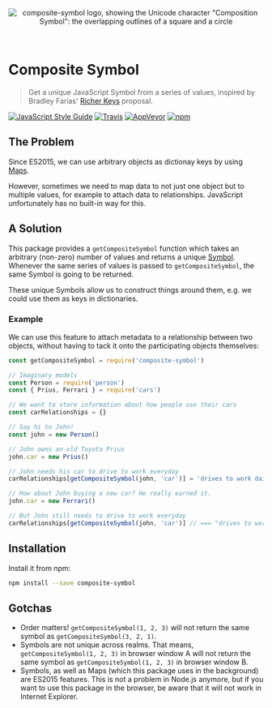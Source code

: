 <div align="center">
  <br>
  <br>

![composite-symbol logo, showing the Unicode character "Composition Symbol": the overlapping outlines of a square and a circle](https://cdn.jsdelivr.net/gh/Loilo/composite-symbol@master/composition-symbol.svg)

  <br>
</div>

# Composite Symbol
> Get a unique JavaScript Symbol from a series of values, inspired by Bradley Farias' [Richer Keys](https://docs.google.com/presentation/d/1q3CGeXqskL1gHTATH_VE9Dhj0VGTIAOzJ1cR0dYqDBk) proposal.

[![JavaScript Style Guide](https://badgen.net/badge/code%20style/standard/green)](https://standardjs.com)
[![Travis](https://badgen.net/travis/loilo/composite-symbol?label=Linux&icon=travis)](https://travis-ci.org/Loilo/composite-symbol)
[![AppVeyor](https://badgen.net/appveyor/ci/loilo/composite-symbol?label=Windows&icon=appveyor)](https://ci.appveyor.com/project/Loilo/composite-symbol)
[![npm](https://badgen.net/npm/v/composite-symbol)](https://npmjs.com/package/composite-symbol)

## The Problem
Since ES2015, we can use arbitrary objects as dictionay keys by using [Maps](https://developer.mozilla.org/docs/Web/JavaScript/Reference/Global_Objects/Map).

However, sometimes we need to map data to not just one object but to multiple values, for example to attach data to relationships. JavaScript unfortunately has no built-in way for this.

## A Solution
This package provides a `getCompositeSymbol` function which takes an arbitrary (non-zero) number of values and returns a unique [Symbol](https://developer.mozilla.org/docs/Web/JavaScript/Reference/Global_Objects/Symbol). Whenever the same series of values is passed to `getCompositeSymbol`, the same Symbol is going to be returned.

These unique Symbols allow us to construct things around them, e.g. we could use them as keys in dictionaries.

### Example
We can use this feature to attach metadata to a relationship between two objects, without having to tack it onto the participating objects themselves:

```javascript
const getCompositeSymbol = require('composite-symbol')

// Imaginary models
const Person = require('person')
const { Prius, Ferrari } = require('cars')

// We want to store information about how people use their cars
const carRelationships = {}

// Say hi to John!
const john = new Person()

// John owns an old Toyota Prius
john.car = new Prius()

// John needs his car to drive to work everyday
carRelationships[getCompositeSymbol(john, 'car')] = 'drives to work daily'

// How about John buying a new car? He really earned it.
john.car = new Ferrari()

// But John still needs to drive to work everyday
carRelationships[getCompositeSymbol(john, 'car')] // === "drives to work daily"
```

## Installation
Install it from npm:

```bash
npm install --save composite-symbol
```

## Gotchas
* Order matters! `getCompositeSymbol(1, 2, 3)` will not return the same symbol as `getCompositeSymbol(3, 2, 1)`.
* Symbols are not unique across realms. That means, `getCompositeSymbol(1, 2, 3)` in browser window A will not return the same symbol as `getCompositeSymbol(1, 2, 3)` in browser window B.
* Symbols, as well as Maps (which this package uses in the background) are ES2015 features. This is not a problem in Node.js anymore, but if you want to use this package in the browser, be aware that it will not work in Internet Explorer.
